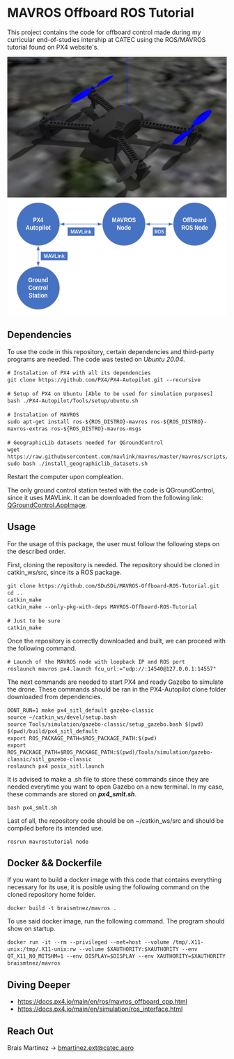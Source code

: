# MAVROS Offboard ROS Tutorial

<!-- This Project contains my hopes and dreams. Please, save them. -->
This project contains the code for offboard control made during my curricular end-of-studies intership at CATEC using the ROS/MAVROS tutorial found on PX4 website's.

![image](assets/iris_pocho.png)
![image](assets/schema.png)

<!-- Do your best! I will try, README template, I will try. -->
<!-- I hope its understandable -->

## Dependencies

To use the code in this repository, certain dependencies and third-party programs are needed. The code was tested on <em>Ubuntu 20.04</em>.
```
# Instalation of PX4 with all its dependencies
git clone https://github.com/PX4/PX4-Autopilot.git --recursive

# Setup of PX4 on Ubuntu [Able to be used for simulation purposes]
bash ./PX4-Autopilot/Tools/setup/ubuntu.sh

# Instalation of MAVROS
sudo apt-get install ros-${ROS_DISTRO}-mavros ros-${ROS_DISTRO}-mavros-extras ros-${ROS_DISTRO}-mavros-msgs

# GeographicLib datasets needed for QGroundControl
wget https://raw.githubusercontent.com/mavlink/mavros/master/mavros/scripts/install_geographiclib_datasets.sh
sudo bash ./install_geographiclib_datasets.sh 
```
Restart the computer upon compleation.

The only ground control station tested with the code is QGroundControl, since it uses MAVLink. It can be downloaded from the following link: <a href="https://d176tv9ibo4jno.cloudfront.net/latest/QGroundControl.AppImage" target="_blank" rel="noreferrer">QGroundControl.AppImage</a>.

## Usage

For the usage of this package, the user must follow the following steps on the described order.

First, cloning the repository is needed. The repository should be cloned in catkin_ws/src, since its a ROS package.
```
git clone https://github.com/SDuSDi/MAVROS-Offboard-ROS-Tutorial.git
cd ..
catkin_make
catkin_make --only-pkg-with-deps MAVROS-Offboard-ROS-Tutorial

# Just to be sure
catkin_make 
```
Once the repository is correctly downloaded and built, we can proceed with the following command.
<!-- 
#These commands can be executed in any order

# Ground control station
./QGroundControl.AppImage 
-->
```
# Launch of the MAVROS node with loopback IP and ROS port
roslaunch mavros px4.launch fcu_url:="udp://:14540@127.0.0.1:14557"
```

The next commands are needed to start PX4 and ready Gazebo to simulate the drone. These commands should be ran in the PX4-Autopilot clone folder downloaded from dependencies.
```
DONT_RUN=1 make px4_sitl_default gazebo-classic
source ~/catkin_ws/devel/setup.bash
source Tools/simulation/gazebo-classic/setup_gazebo.bash $(pwd) $(pwd)/build/px4_sitl_default
export ROS_PACKAGE_PATH=$ROS_PACKAGE_PATH:$(pwd)
export ROS_PACKAGE_PATH=$ROS_PACKAGE_PATH:$(pwd)/Tools/simulation/gazebo-classic/sitl_gazebo-classic
roslaunch px4 posix_sitl.launch
```
It is advised to make a .sh file to store these commands since they are needed everytime you want to open Gazebo on a new terminal. In my case, these commands are stored on <b><em>px4_smlt.sh</em></b>.
```
bash px4_smlt.sh
```
Last of all, the repository code should be on ~/catkin_ws/src and should be compiled before its intended use.
```
rosrun mavrostutorial node
```

## Docker && Dockerfile

If you want to build a docker image with this code that contains everything necessary for its use, it is posible using the following command on the cloned repository home folder.
```
docker build -t braismtnez/mavros .
```
To use said docker image, run the following command. The program should show on startup.
```
docker run -it --rm --privileged --net=host --volume /tmp/.X11-unix:/tmp/.X11-unix:rw --volume $XAUTHORITY:$XAUTHORITY --env QT_X11_NO_MITSHM=1 --env DISPLAY=$DISPLAY --env XAUTHORITY=$XAUTHORITY braismtnez/mavros
```

## Diving Deeper

- https://docs.px4.io/main/en/ros/mavros_offboard_cpp.html 
- https://docs.px4.io/main/en/simulation/ros_interface.html 

## Reach Out

Brais Martínez -> bmartinez.ext@catec.aero 
